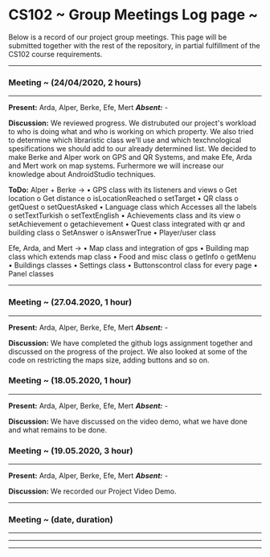# CS102 ~ Group Meetings Log page ~

Below is a record of our project group meetings. This page will be submitted together with the rest of the repository, in partial fulfillment of the CS102 course requirements.

****
### Meeting ~ (24/04/2020, 2 hours)
****
**Present:** Arda, Alper, Berke, Efe, Mert   _**Absent:**_ -

**Discussion:** 
We reviewed progress. We distrubuted our project's workload to who is doing what and who is working on which property. We also tried to determine which libraristic class we'll use and which texchnological spesifications we should add to our already determined list. We decided to make Berke and Alper work on GPS and QR Systems, and make Efe, Arda and Mert work on map systems. Furhermore we will increase our knowledge about AndroidStudio techniques.  

**ToDo:** 
Alper + Berke ->
•    GPS class with its listeners and views
o    Get location
o    Get distance
o    isLocationReached
o    setTarget
•    QR class
o    getQuest
o    setQuestAsked
•    Language class which Accesses all the labels 
o    setTextTurkish
o    setTextEnglish
•    Achievements class and its view
o    setAchievement
o    getachievement
•    Quest class integrated with qr and building class
o    SetAnswer
o    isAnswerTrue
•    Player/user class

Efe, Arda, and Mert ->
•    Map class and integration of gps
•    Building map class which extends map class
•    Food and misc class
o    getInfo
o    getMenu
•    Buildings classes
•    Settings class
•    Buttonscontrol class for every page
•    Panel classes

****
### Meeting ~ (27.04.2020, 1 hour)
****
**Present:** Arda, Alper, Berke, Efe, Mert   _**Absent:**_ -

**Discussion:** 
We have completed the github logs assignment together and discussed on the progress of the project. We also looked at some of the code on restricting the maps size, adding buttons and so on.

### Meeting ~ (18.05.2020, 1 hour)
****
**Present:** Arda, Alper, Berke, Efe, Mert   _**Absent:**_ -

**Discussion:** 
We have discussed on the video demo, what we have done and what remains to be done.

### Meeting ~ (19.05.2020, 3 hour)
****
**Present:** Arda, Alper, Berke, Efe, Mert   _**Absent:**_ -

**Discussion:** 
We recorded our Project Video Demo.


****
### Meeting ~ (date, duration)
****

****
****
